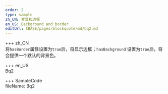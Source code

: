 ```yaml
---   
order: 2  
type: sample  
zh_CN: 背景和边框  
en_US: Background and border
editUrl: $BASE/pages/blockquote/md/bq2.md
---      
```


+++ zh_CN   
 将<Code>hasBorder</Code>属性设置为<Code>true</Code>后，将显示边框；<Code>hasBackground</Code>
    设置为<Code>true</Code>后，将会提供一个默认的背景色。


+++ en_US   
Bq2

+++ SampleCode  
fileName: Bq2
